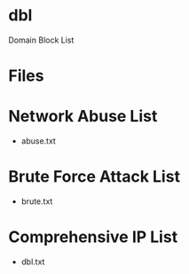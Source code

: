 # dbl
Domain Block List

# Files

# Network Abuse List
* abuse.txt

# Brute Force Attack List
* brute.txt

# Comprehensive IP List
* dbl.txt
